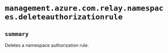 # `management.azure.com.relay.namespaces.deleteauthorizationrule`

## `summary`
Deletes a namespace authorization rule.


